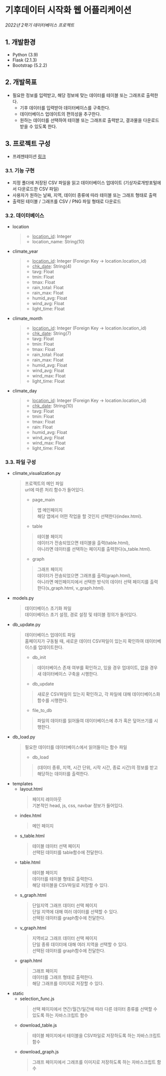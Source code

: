 기후데이터 시작화 웹 어플리케이션
===
_2022년 2학기 데이터베이스 프로젝트_

## 1. 개발환경
- Python (3.9)
- Flask (2.1.3)
- Bootstrap (5.2.2)

## 2. 개발목표
- 필요한 정보를 입력받고, 해당 정보에 맞는 데이터를 테이블 또는 그래프로 출력한다.
  - 기후 데이터를 입력받아 데이터베이스를 구축한다.
  - 데이터베이스 업데이트의 편의성을 추구한다.
  - 원하는 데이터를 선택하여 테이블 또는 그래프로 출력받고, 결과물을 다운로드 받을 수 있도록 한다.

## 3. 프로젝트 구성
- 프레젠테이션 [링크](https://docs.google.com/presentation/d/e/2PACX-1vTjri26MZu_JHAn6jReJZtX3LAD6IERa0nxameleXvdLV7qqpQnlrmtkD6IvRnzpA/pub?start=false&loop=false&delayms=10000)

### 3.1. 기능 구현
- 지정 폴더에 저장된 CSV 파일을 읽고 데이터베이스 업데이트 (기상자료개방포털에서 다운로드한 CSV 파일)
- 사용자가 원하는 날짜, 지역, 데이터 종류에 따라 테이블 또는 그래프 형태로 출력
- 출력된 테이블 / 그래프를 CSV / PNG 파일 형태로 다운로드

### 3.2. 데이터베이스
- location
  >- <u>location_id</u>: Integer
  >- location_name: String(10)
- climate_year
  >- <u>location_id</u>: Integer (Foreign Key → location.location_id)
  >- <u>chk_date</u>: String(4)
  >- tavg: Float
  >- tmin: Float
  >- tmax: Float
  >- rain_total: Float
  >- rain_max: Float
  >- humid_avg: Float
  >- wind_avg: Float
  >- light_time: Float
- climate_month
  >- <u>location_id</u>: Integer (Foreign Key → location.location_id)
  >- <u>chk_date</u>: String(7)
  >- tavg: Float
  >- tmin: Float
  >- tmax: Float
  >- rain_total: Float
  >- rain_max: Float
  >- humid_avg: Float
  >- wind_avg: Float
  >- wind_max: Float
  >- light_time: Float
- climate_day
  >- <u>location_id</u>: Integer (Foreign Key → location.location_id)
  >- <u>chk_date</u>: String(10)
  >- tavg: Float
  >- tmin: Float
  >- tmax: Float
  >- rain: Float
  >- humid_avg: Float
  >- wind_avg: Float
  >- wind_max: Float
  >- light_time: Float

### 3.3. 파일 구성
- climate_visualization.py
  > 프로젝트의 메인 파일<br>
  > url에 따른 처리 함수가 들어있다.<br>
  >- page_main
  >  > 앱 메인페이지<br> 해당 앱에서 어떤 작업을 할 것인지 선택한다(index.html).
  >- table
  >  > 테이블 페이지<br> 데이터가 전송되었으면 테이블을 출력(table.html),<br> 아니라면 데이터를 선택하는 페이지를 출력한다(s_table.html).
  >- graph
  >  > 그래프 페이지<br> 데이터가 전송되었으면 그래프를 출력(graph.html),<br> 아니라면 메인페이지에서 선택한 방식의 데이터 선택 페이지를 출력한다(s_graph.html, v_graph.html).
- models.py
  > 데이터베이스 초기화 파일<br>
  > 데이터베이스 초기 설정, 경로 설정 및 테이블 정의가 들어있다.
- db_update.py
  > 데이터베이스 업데이트 파일<br>
  > 홈페이지가 구동될 때, 새로운 데이터 CSV파일이 있는지 확인하여 데이터베이스를 업데이트한다.
  >- db_init
  >  > 데이터베이스 존재 여부를 확인하고, 있을 경우 업데이트, 없을 경우 새 데이터베이스 구축을 시행한다.
  >- db_update
  >  > 새로운 CSV파일이 있는지 확인하고, 각 파일에 대해 데이터베이스화 함수를 시행한다.
  >- file_to_db
  >  > 파일의 데이터를 읽어들여 데이터베이스에 추가 혹은 덮어쓰기를 시행한다.
- db_load.py
  > 필요한 데이터를 데이터베이스에서 읽어들이는 함수 파일
  >- db_load
  >  > (데이터 종류, 지역, 시간 단위, 시작 시간, 종료 시간)의 정보를 받고 해당하는 데이터를 출력한다.
- templates
  - layout.html
    > 페이지 레이아웃<br> 기본적인 head, js, css, navbar 정보가 들어있다.
  - index.html
    > 메인 페이지
  - s_table.html
    > 테이블 데이터 선택 페이지<br> 선택된 데이터를 table함수에 전달한다.
  - table.html
    > 테이블 페이지<br> 데이터를 테이블 형태로 출력한다.<br> 해당 테이블을 CSV파일로 저장할 수 있다.
  - s_graph.html
    > 단일지역 그래프 데이터 선택 페이지<br> 단일 지역에 대해 여러 데이터를 선택할 수 있다.<br> 선택된 데이터를 graph함수에 전달한다.
  - v_graph.html
    > 지역비교 그래프 데이터 선택 페이지<br> 단일 종류 데이터에 대해 여러 지역을 선택할 수 있다.<br> 선택된 데이터를 graph함수에 전달한다.
  - graph.html
    > 그래프 페이지<br> 데이터를 그래프 형태로 출력한다.<br> 해당 그래프를 이미지로 저장할 수 있다.
- static
  - selection_func.js
    > 선택 페이지에서 연간/월간/일간에 따라 다른 데이터 종류를 선택할 수 있도록 하는 자바스크립트 함수
  - download_table.js
    > 테이블 페이지에서 테이블을 CSV파일로 저장하도록 하는 자바스크립트 함수
  - download_graph.js
    > 그래프 페이지에서 그래프를 이미지로 저장하도록 하는 자바스크립트 함수

